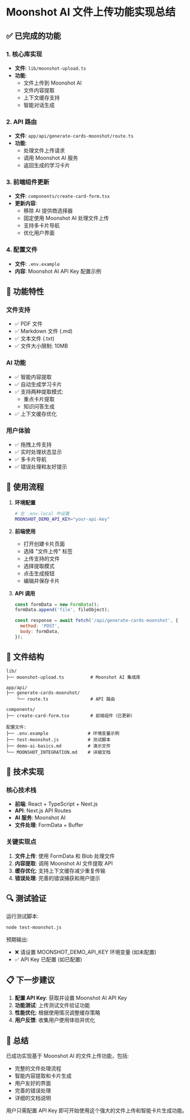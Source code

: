 # Moonshot AI 文件上传功能实现总结

## ✅ 已完成的功能

### 1. 核心库实现
- **文件**: `lib/moonshot-upload.ts`
- **功能**: 
  - 文件上传到 Moonshot AI
  - 文件内容提取
  - 上下文缓存支持
  - 智能对话生成

### 2. API 路由
- **文件**: `app/api/generate-cards-moonshot/route.ts`
- **功能**:
  - 处理文件上传请求
  - 调用 Moonshot AI 服务
  - 返回生成的学习卡片

### 3. 前端组件更新
- **文件**: `components/create-card-form.tsx`
- **更新内容**:
  - 移除 AI 提供商选择器
  - 固定使用 Moonshot AI 处理文件上传
  - 支持多卡片导航
  - 优化用户界面

### 4. 配置文件
- **文件**: `.env.example`
- **内容**: Moonshot AI API Key 配置示例

## 🎯 功能特性

### 文件支持
- ✅ PDF 文件
- ✅ Markdown 文件 (.md)
- ✅ 文本文件 (.txt)
- ✅ 文件大小限制: 10MB

### AI 功能
- ✅ 智能内容提取
- ✅ 自动生成学习卡片
- ✅ 支持两种提取模式:
  - 重点卡片提取
  - 知识问答生成
- ✅ 上下文缓存优化

### 用户体验
- ✅ 拖拽上传支持
- ✅ 实时处理状态显示
- ✅ 多卡片导航
- ✅ 错误处理和友好提示

## 🔧 使用流程

1. **环境配置**
   ```bash
   # 在 .env.local 中设置
   MOONSHOT_DEMO_API_KEY="your-api-key"
   ```

2. **前端使用**
   - 打开创建卡片页面
   - 选择 "文件上传" 标签
   - 上传支持的文件
   - 选择提取模式
   - 点击生成按钮
   - 编辑并保存卡片

3. **API 调用**
   ```javascript
   const formData = new FormData();
   formData.append('file', fileObject);
   
   const response = await fetch('/api/generate-cards-moonshot', {
     method: 'POST',
     body: formData,
   });
   ```

## 📁 文件结构

```
lib/
├── moonshot-upload.ts          # Moonshot AI 集成库

app/api/
├── generate-cards-moonshot/
    └── route.ts                # API 路由

components/
├── create-card-form.tsx        # 前端组件（已更新）

配置文件:
├── .env.example               # 环境变量示例
├── test-moonshot.js           # 测试脚本
├── demo-ai-basics.md          # 演示文件
└── MOONSHOT_INTEGRATION.md    # 详细文档
```

## 🚀 技术实现

### 核心技术栈
- **前端**: React + TypeScript + Next.js
- **API**: Next.js API Routes
- **AI 服务**: Moonshot AI
- **文件处理**: FormData + Buffer

### 关键实现点
1. **文件上传**: 使用 FormData 和 Blob 处理文件
2. **内容提取**: 调用 Moonshot AI 文件提取 API
3. **缓存优化**: 支持上下文缓存减少重复传输
4. **错误处理**: 完善的错误捕获和用户提示

## 🔍 测试验证

运行测试脚本:
```bash
node test-moonshot.js
```

预期输出:
- ❌ 请设置 MOONSHOT_DEMO_API_KEY 环境变量 (如未配置)
- ✅ API Key 已配置 (如已配置)

## 📋 下一步建议

1. **配置 API Key**: 获取并设置 Moonshot AI API Key
2. **功能测试**: 上传测试文件验证功能
3. **性能优化**: 根据使用情况调整缓存策略
4. **用户反馈**: 收集用户使用体验并优化

## 🎉 总结

已成功实现基于 Moonshot AI 的文件上传功能，包括:
- 完整的文件处理流程
- 智能内容提取和卡片生成
- 用户友好的界面
- 完善的错误处理
- 详细的文档说明

用户只需配置 API Key 即可开始使用这个强大的文件上传和智能卡片生成功能。
